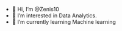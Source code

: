 - 👋 Hi, I’m @Zenis10
- 👀 I’m interested in Data Analytics.
- 🌱 I’m currently learning Machine learning

<!---
Zenis10/Zenis10 is a ✨ special ✨ repository because its `README.md` (this file) appears on your GitHub profile.
You can click the Preview link to take a look at your changes.
--->
